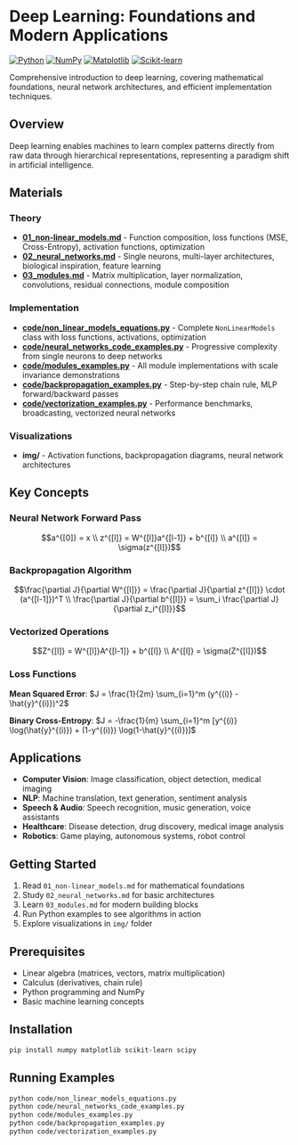 # Deep Learning: Foundations and Modern Applications

[![Python](https://img.shields.io/badge/Python-3.8+-blue.svg)](https://www.python.org/downloads/)
[![NumPy](https://img.shields.io/badge/NumPy-1.21+-green.svg)](https://numpy.org/)
[![Matplotlib](https://img.shields.io/badge/Matplotlib-3.5+-orange.svg)](https://matplotlib.org/)
[![Scikit-learn](https://img.shields.io/badge/Scikit--learn-1.0+-red.svg)](https://scikit-learn.org/)

Comprehensive introduction to deep learning, covering mathematical foundations, neural network architectures, and efficient implementation techniques.

## Overview

Deep learning enables machines to learn complex patterns directly from raw data through hierarchical representations, representing a paradigm shift in artificial intelligence.

## Materials

### Theory
- **[01_non-linear_models.md](01_non-linear_models.md)** - Function composition, loss functions (MSE, Cross-Entropy), activation functions, optimization
- **[02_neural_networks.md](02_neural_networks.md)** - Single neurons, multi-layer architectures, biological inspiration, feature learning
- **[03_modules.md](03_modules.md)** - Matrix multiplication, layer normalization, convolutions, residual connections, module composition

### Implementation
- **[code/non_linear_models_equations.py](code/non_linear_models_equations.py)** - Complete `NonLinearModels` class with loss functions, activations, optimization
- **[code/neural_networks_code_examples.py](code/neural_networks_code_examples.py)** - Progressive complexity from single neurons to deep networks
- **[code/modules_examples.py](code/modules_examples.py)** - All module implementations with scale invariance demonstrations
- **[code/backpropagation_examples.py](code/backpropagation_examples.py)** - Step-by-step chain rule, MLP forward/backward passes
- **[code/vectorization_examples.py](code/vectorization_examples.py)** - Performance benchmarks, broadcasting, vectorized neural networks

### Visualizations
- **img/** - Activation functions, backpropagation diagrams, neural network architectures

## Key Concepts

### Neural Network Forward Pass
```math
a^{[0]} = x \\
z^{[l]} = W^{[l]}a^{[l-1]} + b^{[l]} \\
a^{[l]} = \sigma(z^{[l]})
```

### Backpropagation Algorithm
```math
\frac{\partial J}{\partial W^{[l]}} = \frac{\partial J}{\partial z^{[l]}} \cdot (a^{[l-1]})^T \\
\frac{\partial J}{\partial b^{[l]}} = \sum_i \frac{\partial J}{\partial z_i^{[l]}}
```

### Vectorized Operations
```math
Z^{[l]} = W^{[l]}A^{[l-1]} + b^{[l]} \\
A^{[l]} = \sigma(Z^{[l]})
```

### Loss Functions
**Mean Squared Error**: $J = \frac{1}{2m} \sum_{i=1}^m (y^{(i)} - \hat{y}^{(i)})^2$

**Binary Cross-Entropy**: $J = -\frac{1}{m} \sum_{i=1}^m [y^{(i)} \log(\hat{y}^{(i)}) + (1-y^{(i)}) \log(1-\hat{y}^{(i)})]$

## Applications

- **Computer Vision**: Image classification, object detection, medical imaging
- **NLP**: Machine translation, text generation, sentiment analysis
- **Speech & Audio**: Speech recognition, music generation, voice assistants
- **Healthcare**: Disease detection, drug discovery, medical image analysis
- **Robotics**: Game playing, autonomous systems, robot control

## Getting Started

1. Read `01_non-linear_models.md` for mathematical foundations
2. Study `02_neural_networks.md` for basic architectures
3. Learn `03_modules.md` for modern building blocks
4. Run Python examples to see algorithms in action
5. Explore visualizations in `img/` folder

## Prerequisites

- Linear algebra (matrices, vectors, matrix multiplication)
- Calculus (derivatives, chain rule)
- Python programming and NumPy
- Basic machine learning concepts

## Installation

```bash
pip install numpy matplotlib scikit-learn scipy
```

## Running Examples

```bash
python code/non_linear_models_equations.py
python code/neural_networks_code_examples.py
python code/modules_examples.py
python code/backpropagation_examples.py
python code/vectorization_examples.py
``` 